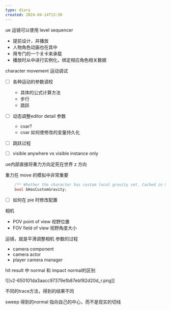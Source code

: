 ```yaml
---
type: diary
created: 2024-04-14T13:50
---
```


ue 运镜可以使用 level sequencer
- 提前设计，并播放
- 人物角色动画也在其中
- 用专门的一个关卡来承载
- 播放时从中进行实例化，绑定相应角色相关数据


character movement 运动调试
- [ ] 各种运动的参数调校
	- 具体的公式计算方法
	- 步行
	- 跳跃
- [ ] 动态调整editor detail 参数
	- cvar?
	- cvar 如何使修改的变量持久化
- [ ] 跳跃过程

- [ ] visible anywhere   vs   visible instance only

ue内部直接将重力方向定死在世界 z 方向

重力在 move 的模拟中非常重要

```cpp
	/** Whether the character has custom local gravity set. Cached in SetGravityDirection(). */
	bool bHasCustomGravity;
```

- [ ] 如何在 pie 时修改配置


相机
- POV point of view 视野位置
- FOV field of view 视野角度大小

运镜，就是平滑调整相机 参数的过程

- camera component
- camera actor
- player camera manager


hit result 中 normal 和 impact normal的区别

![[v2-650101da3aacc97379e1b87ebf82d20d_r.png]]

不同的trace方法，得到的结果不同

sweep 得到的normal 指向自己的中心，而不是现实的切线



